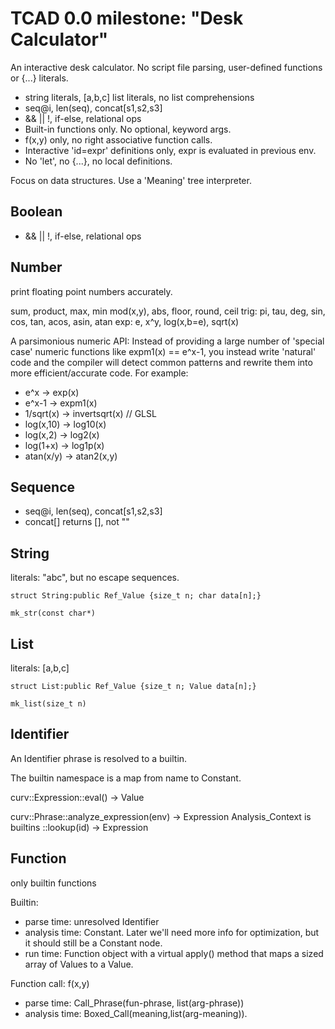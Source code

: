 # TCAD 0.0 milestone: "Desk Calculator"

An interactive desk calculator.
No script file parsing, user-defined functions or {...} literals.

* string literals, [a,b,c] list literals, no list comprehensions
* seq@i, len(seq), concat[s1,s2,s3]
* && || !, if-else, relational ops
* Built-in functions only. No optional, keyword args.
* f(x,y) only, no right associative function calls.
* Interactive 'id=expr' definitions only, expr is evaluated in previous env.
*  No 'let', no {...}, no local definitions.

Focus on data structures.
Use a 'Meaning' tree interpreter.

## Boolean
* && || !, if-else, relational ops

## Number
print floating point numbers accurately.

sum, product, max, min
mod(x,y), abs, floor, round, ceil
trig: pi, tau, deg, sin, cos, tan, acos, asin, atan
exp: e, x^y, log(x,b=e), sqrt(x)

A parsimonious numeric API:
Instead of providing a large number of 'special case' numeric functions
like expm1(x) == e^x-1, you instead write 'natural' code and the compiler
will detect common patterns and rewrite them into more efficient/accurate
code. For example:
* e^x -> exp(x)
* e^x-1 -> expm1(x)
* 1/sqrt(x) -> invertsqrt(x) // GLSL
* log(x,10) -> log10(x)
* log(x,2) -> log2(x)
* log(1+x) -> log1p(x)
* atan(x/y) -> atan2(x,y)

## Sequence
* seq@i, len(seq), concat[s1,s2,s3]
* concat[] returns [], not ""

## String
literals: "abc", but no escape sequences.

`struct String:public Ref_Value {size_t n; char data[n];}`

`mk_str(const char*)`

## List
literals: [a,b,c]

`struct List:public Ref_Value {size_t n; Value data[n];}`

`mk_list(size_t n)`

## Identifier
An Identifier phrase is resolved to a builtin.

The builtin namespace is a map from name to Constant.

curv::Expression::eval() -> Value

curv::Phrase::analyze_expression(env) -> Expression
Analysis_Context is builtins
::lookup(id) -> Expression

## Function
only builtin functions

Builtin:
* parse time: unresolved Identifier
* analysis time: Constant. Later we'll need more info for optimization,
  but it should still be a Constant node.
* run time: Function object with a virtual apply() method that
  maps a sized array of Values to a Value.

Function call: f(x,y)
* parse time: Call_Phrase(fun-phrase, list(arg-phrase))
* analysis time: Boxed_Call(meaning,list(arg-meaning)).

